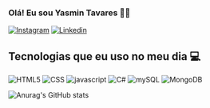 ### Olá! Eu sou Yasmin Tavares ✋🏻
[![Instagram](https://img.shields.io/badge/Instagram-E4405F?style=for-the-badge&logo=instagram&logoColor=white)](https://instagram.com/yaasmin.tavares)
[![Linkedin](https://img.shields.io/badge/LinkedIn-0077B5?style=for-the-badge&logo=linkedin&logoColor=white)](https://linkedin.com/yasmin-oliveira025441267)

## Tecnologias que eu uso no meu dia 💻

![HTML5](https://img.shields.io/badge/HTML5-E34F26?style=for-the-badge&logo=html5&logoColor=white)
![CSS](https://img.shields.io/badge/CSS-239120?&style=for-the-badge&logo=css3&logoColor=white)
![javascript](https://img.shields.io/badge/JavaScript-323330?style=for-the-badge&logo=javascript&logoColor=F7DF1E)
![C#](https://img.shields.io/badge/C%23-239120?style=for-the-badge&logo=c-sharp&logoColor=white)
![mySQL](https://img.shields.io/badge/MySQL-00000F?style=for-the-badge&logo=mysql&logoColor=white)
![MongoDB](https://img.shields.io/badge/MongoDB-4EA94B?style=for-the-badge&logo=mongodb&logoColor=white)


![Anurag's GitHub stats](https://github-readme-stats.vercel.app/api?username=yasmintavares&show_icons=true&theme=neon)
